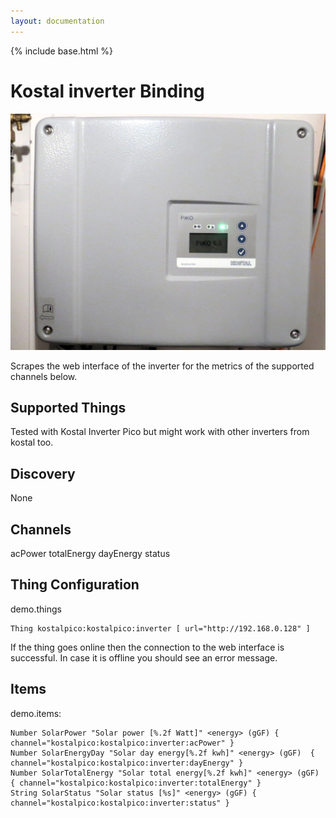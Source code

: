 ```yaml
---
layout: documentation
---
```


{% include base.html %}

# Kostal inverter Binding

![LIFX E27](doc/kostalpico.jpg)

Scrapes the web interface of the inverter for the metrics of the supported channels below.

## Supported Things

Tested with Kostal Inverter Pico but might work with other inverters from kostal too.

## Discovery

None

## Channels

acPower
totalEnergy
dayEnergy
status

## Thing Configuration

demo.things

```
Thing kostalpico:kostalpico:inverter [ url="http://192.168.0.128" ]
```

If the thing goes online then the connection to the web interface is successful. In case
it is offline you should see an error message.

## Items

demo.items:

```
Number SolarPower "Solar power [%.2f Watt]" <energy> (gGF) { channel="kostalpico:kostalpico:inverter:acPower" }
Number SolarEnergyDay "Solar day energy[%.2f kwh]" <energy> (gGF)  { channel="kostalpico:kostalpico:inverter:dayEnergy" }
Number SolarTotalEnergy "Solar total energy[%.2f kwh]" <energy> (gGF) { channel="kostalpico:kostalpico:inverter:totalEnergy" }
String SolarStatus "Solar status [%s]" <energy> (gGF) { channel="kostalpico:kostalpico:inverter:status" }
```


